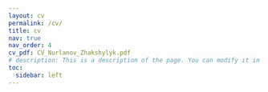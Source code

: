 ```yaml
---
layout: cv
permalink: /cv/
title: cv
nav: true
nav_order: 4
cv_pdf: CV_Nurlanov_Zhakshylyk.pdf
# description: This is a description of the page. You can modify it in 'pages/_cv.md'. You can also change or remove the top pdf download button.
toc:
  sidebar: left
---
```

